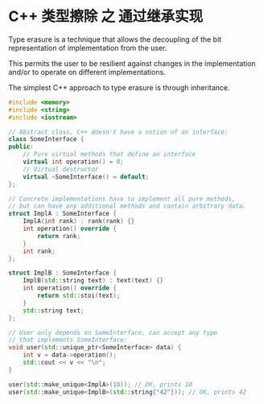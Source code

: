 # C++ 类型擦除 之 通过继承实现

Type erasure is a technique that allows the decoupling of the bit representation of implementation from the user.

This permits the user to be resilient against changes in the implementation and/or to operate on different implementations.

The simplest C++ approach to type erasure is through inheritance.

```C++
#include <memory>
#include <string>
#include <iostream>

// Abstract class, C++ doesn't have a notion of an interface:
class SomeInterface {
public:
    // Pure virtual methods that define an interface
    virtual int operation() = 0; 
    // Virtual destructor
    virtual ~SomeInterface() = default;
};

// Concrete implementations have to implement all pure methods,
// but can have any additional methods and contain arbitrary data.
struct ImplA : SomeInterface {
    ImplA(int rank) : rank(rank) {}
    int operation() override {
        return rank;
    }
    int rank;
};

struct ImplB : SomeInterface {
    ImplB(std::string text) : text(text) {}
    int operation() override {
        return std::stoi(text);
    }
    std::string text;
};

// User only depends on SomeInterface, can accept any type
// that implements SomeInterface:
void user(std::unique_ptr<SomeInterface> data) {
    int v = data->operation();
    std::cout << v << "\n";
}

user(std::make_unique<ImplA>(10)); // OK, prints 10
user(std::make_unique<ImplB>(std::string{"42"})); // OK, prints 42
```

